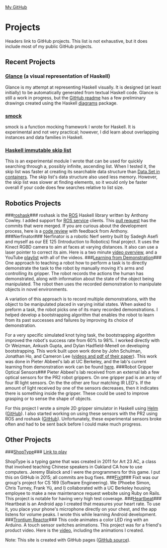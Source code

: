 [My GitHub](https://github.com/rgleichman)

# Projects #
Headers link to GitHub projects. This list is not exhaustive, but it does include most of my public GitHub projects.
## Recent Projects ##

### [Glance](https://github.com/rgleichman/glance) (a visual representation of Haskell) ##
Glance is my attempt at representing Haskell visually. It is designed (at least initially) to be automatically generated from textual Haskell code. Glance is still a work in progress, but the [GitHub readme](https://github.com/rgleichman/glance/blob/master/README.md) has a few preliminary drawings created using the Haskell [diagrams](http://projects.haskell.org/diagrams/) package.


### [smock](https://github.com/rgleichman/smock) ###
smock is a function mocking framework I wrote for Haskell. It is experimental and not very practical; however, I did learn about overlapping instances and data families in Haskell.

### [Haskell immutable skip list](https://github.com/rgleichman/skip) ###
This is an experimental module I wrote that can be used for quickly searching through a, possibly infinite, ascending list. When I tested it, the skip list was faster at creating its searchable data structure than [Data.Set in containers](http://hackage.haskell.org/package/containers-0.5.6.3/docs/Data-Set.html). The skip list's data structure also used less memory. However, the skip list was slower at finding elements, so it would only be faster overall if your code does few searches relative to list size.

## Robotics Projects ##

###[roshask](https://github.com/acowley/roshask)###
roshask is the [ROS](http://www.ros.org) Haskell library written by Anthony Cowley. I added support for [ROS service](http://wiki.ros.org/Services) clients. This [pull request](https://github.com/acowley/roshask/pull/24) has the commits that were merged. If you are curious about the development process, here is a [code review](https://github.com/acowley/roshask/pull/22) with feedback from Anthony.
###Nerfinator###
Nerfinator is a robotic Nerf sentry built by Sadegh Asefi and myself as our EE 125 (Introduction to Robotics) final project. It uses the Kinect RGBD camera to aim at faces at varying distances. It also can use a laser pointer to correct its aim. Here is a two minute [video overview](https://www.youtube.com/watch?v=oau05MdCPMc), and a YouTube [playlist](https://www.youtube.com/watch?v=3zx1phhTI8c&list=PLj1b-zmkThBO8FdYdLjTq-sJV3GInXYMh) with all of the videos.
###[Learning from Demonstration](https://github.com/rgleichman/rapprentice)###
One approach to teaching a robot how to perform a task is to directly demonstrate the task to the robot by manually moving it's arms and controlling its gripper. The robot records the actions the human has demonstrated, along with information about the state of the object being manipulated. The robot then uses the recorded demonstration to manipulate objects in novel environments.

A variation of this approach is to record multiple demonstrations, with the object to be manipulated placed in varying initial states. When asked to preform a task, the robot picks one of its many recorded demonstrations. I helped develop a bootstrapping algorithm that enables the robot to learn from its past successes and failures by improving its choice of demonstration.

For a very specific simulated knot tying task, the bootstrapping algorithm improved the robot's success rate from 60% to 98%. I worked directly with Or Weizman, Ankush Gupta, and Dylan Hadfield-Menell on developing bootstrapping. This work built upon work done by John Schulman, Jonathan Ho, and Cameron Lee ([videos and pdf of their paper](http://rll.berkeley.edu/isrr2013lfd/)). This work was done in Pieter Abbeel's lab at UC Berkeley, and the lab's current learning from demonstration work can be found [here](http://lfd.readthedocs.org/en/latest/).
###Robot Gripper Optical Sensors###
Pieter Abbeel's lab received from an external lab a few optical sensors for the PR2 robot grippers. On one gripper pad is an array of four IR light sensors. On the the other are four matching IR LED's. If the amount of light received by one of the sensors decreases, then it indicates there is something inside the gripper. These could be used to improve grasping or to sense the shape of objects.

For this project I wrote a simple 2D gripper simulator in Haskell using [Helm](http://helm-engine.org/) ([GitHub](https://github.com/rgleichman/sense)).
I also started working on using these sensors with the PR2 using ROS and roshask ([GitHub](https://github.com/rgleichman/uwsensor_demos)). Unfortunately, these experimental sensors broke often and had to be sent back before I could make much progress.
## Other Projects ##
###[ShopType](https://github.com/rgleichman/shoptype)###
[Link to play](http://rgleichman.github.io/shoptype)

ShopType is a typing game that was created in 2011 for Art 23 AC, a class that involved teaching Chinese speakers in Oakland CA how to use computers. Jeremy Blalock and I were the programmers for this game. I put this on GitHub in 2015; all commits are bug fixes.
###[Fixit](https://github.com/phoebesimon/fixit)###
Fixit was our group's project for CS 169 (Software Engineering). We (Phoebe Simon, Chris Turney, Frank Yü,  and I) collaborated with a UC Berkeley housing employee to make a new maintenance request website using Ruby on Rails. This project is notable for having very high test coverage.
###[Heartbeat](https://github.com/rgleichman/heartBeat)###
Heartbeat is an Android app I created that measures your heart rate. To use it, you place your phone's microphone directly on your chest, and the app listens for volume peaks. I wrote this while learning Android development.
###[Trontium Reactor](https://github.com/rgleichman/reactor)###
This code animates a color LED ring with an Arduino. A touch sensor switches animations. This project was for a friend's product video. Here is the [video](https://vimeo.com/88085657), including the animations I created.

Note: This site is created with GitHub pages ([GitHub source](https://github.com/rgleichman/rgleichman.github.io)).
